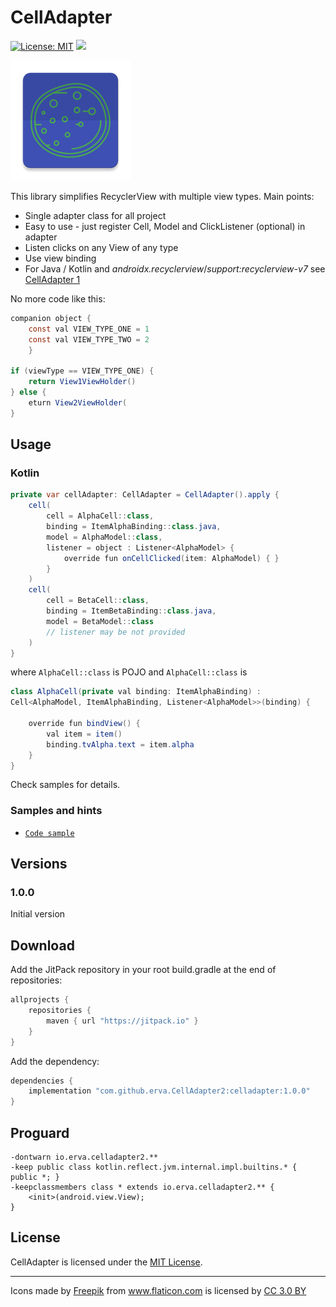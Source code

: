 # CellAdapter

[![License: MIT](https://img.shields.io/badge/License-MIT-yellow.svg)](https://opensource.org/licenses/MIT)
[![](https://jitpack.io/v/erva/CellAdapter2.svg)](https://jitpack.io/#erva/CellAdapter2)

![GitHub Logo](/images/ic_launcher.png)

This library simplifies RecyclerView with multiple view types.
Main points:

* Single adapter class for all project
* Easy to use - just register Cell, Model and ClickListener (optional) in adapter
* Listen clicks on any View of any type
* Use view binding
* For Java / Kotlin and *androidx.recyclerview*/*support:recyclerview-v7* see [CellAdapter 1](https://github.com/erva/CellAdapter)

No more code like this:
```java
companion object {
    const val VIEW_TYPE_ONE = 1
    const val VIEW_TYPE_TWO = 2
    }

if (viewType == VIEW_TYPE_ONE) {
    return View1ViewHolder()
} else {
    eturn View2ViewHolder(
}
```

## Usage

### Kotlin
```java
private var cellAdapter: CellAdapter = CellAdapter().apply {
    cell(
        cell = AlphaCell::class,
        binding = ItemAlphaBinding::class.java,
        model = AlphaModel::class,
        listener = object : Listener<AlphaModel> {
            override fun onCellClicked(item: AlphaModel) { }
        }
    )
    cell(
        cell = BetaCell::class,
        binding = ItemBetaBinding::class.java,
        model = BetaModel::class
        // listener may be not provided
    )
}
```

    
where
`AlphaCell::class` is POJO and `AlphaCell::class` is
```java
class AlphaCell(private val binding: ItemAlphaBinding) :
Cell<AlphaModel, ItemAlphaBinding, Listener<AlphaModel>>(binding) {

    override fun bindView() {
        val item = item()
        binding.tvAlpha.text = item.alpha
    }
}
```

Check samples for details.

### Samples and hints
* [`Code sample`](https://github.com/erva/CellAdapter2/tree/master/sample/src/main/java/io/erva/celladapter2) 

## Versions

### 1.0.0 
Initial version

## Download

Add the JitPack repository in your root build.gradle at the end of repositories:
```groovy
allprojects {
    repositories {
        maven { url "https://jitpack.io" }
    }
}
```
Add the dependency:
```groovy
dependencies {
    implementation "com.github.erva.CellAdapter2:celladapter:1.0.0"
}
```

## Proguard

```
-dontwarn io.erva.celladapter2.**
-keep public class kotlin.reflect.jvm.internal.impl.builtins.* { public *; }
-keepclassmembers class * extends io.erva.celladapter2.** {
    <init>(android.view.View);
}
```

## License

 CellAdapter is licensed under the [MIT License](http://opensource.org/licenses/MIT).

-------

<div>Icons made by <a href="http://www.freepik.com" title="Freepik">Freepik</a> from <a href="http://www.flaticon.com" title="Flaticon">www.flaticon.com</a> is licensed by <a href="http://creativecommons.org/licenses/by/3.0/" title="Creative Commons BY 3.0" target="_blank">CC 3.0 BY</a></div>
